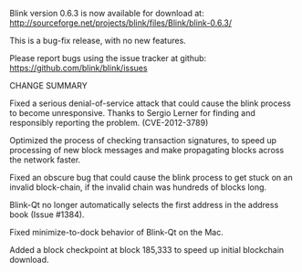 Blink version 0.6.3 is now available for download at:
  http://sourceforge.net/projects/blink/files/Blink/blink-0.6.3/

This is a bug-fix release, with no new features.

Please report bugs using the issue tracker at github:
  https://github.com/blink/blink/issues

CHANGE SUMMARY

Fixed a serious denial-of-service attack that could cause the
blink process to become unresponsive. Thanks to Sergio Lerner
for finding and responsibly reporting the problem. (CVE-2012-3789)

Optimized the process of checking transaction signatures, to
speed up processing of new block messages and make propagating
blocks across the network faster.

Fixed an obscure bug that could cause the blink process to get
stuck on an invalid block-chain, if the invalid chain was
hundreds of blocks long.

Blink-Qt no longer automatically selects the first address
in the address book (Issue #1384).

Fixed minimize-to-dock behavior of Blink-Qt on the Mac.

Added a block checkpoint at block 185,333 to speed up initial
blockchain download.
